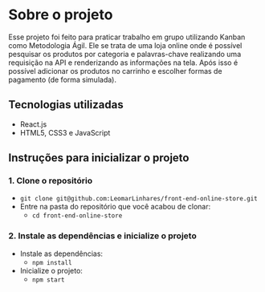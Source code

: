 # Sobre o projeto

Esse projeto foi feito para praticar trabalho em grupo utilizando Kanban como Metodologia Ágil. Ele se trata de uma loja online onde é possível pesquisar os produtos por categoria e palavras-chave realizando uma requisição na API e renderizando as informações na tela. Após isso é possível adicionar os produtos no carrinho e escolher formas de pagamento (de forma simulada).

## Tecnologias utilizadas

- React.js
- HTML5, CSS3 e JavaScript

## Instruções para inicializar o projeto

### 1. Clone o repositório

- `git clone git@github.com:LeomarLinhares/front-end-online-store.git`
- Entre na pasta do repositório que você acabou de clonar:
  - `cd front-end-online-store`

### 2. Instale as dependências e inicialize o projeto

- Instale as dependências:
  - `npm install`
- Inicialize o projeto:
  - `npm start`

